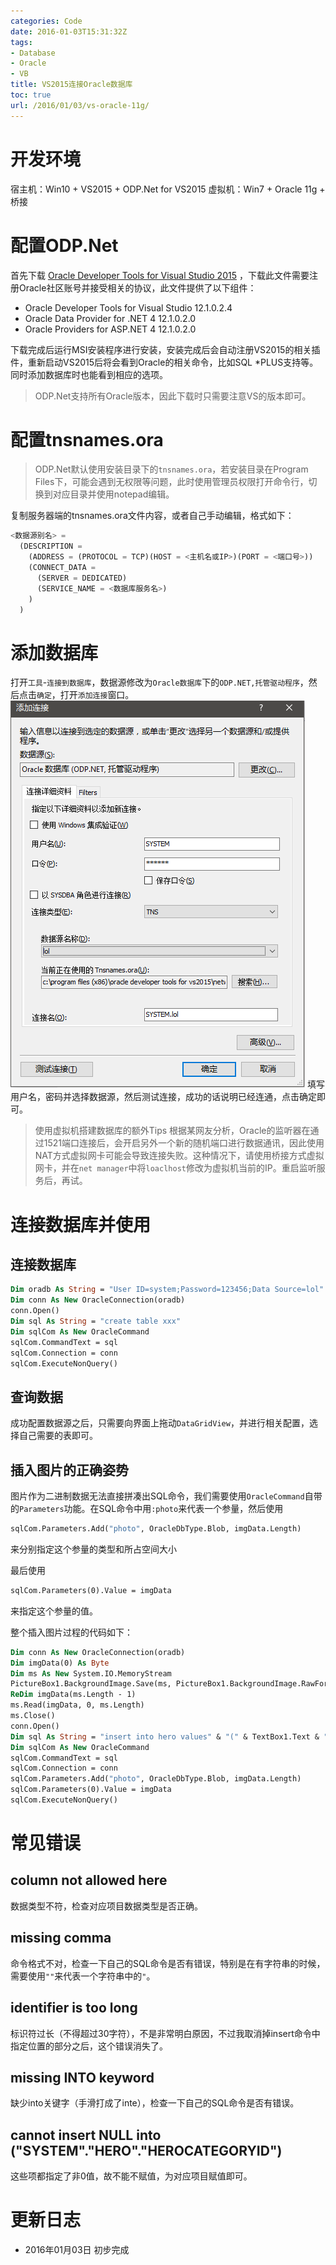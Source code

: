 ```yaml
---
categories: Code
date: 2016-01-03T15:31:32Z
tags:
- Database
- Oracle
- VB
title: VS2015连接Oracle数据库
toc: true
url: /2016/01/03/vs-oracle-11g/
---
```


# 开发环境

宿主机：Win10 + VS2015 + ODP.Net for VS2015
虚拟机：Win7 + Oracle 11g + 桥接

<!--more-->
# 配置ODP.Net

首先下载 [Oracle Developer Tools for Visual Studio 2015](http://www.oracle.com/technetwork/topics/dotnet/downloads/odacmsidownload-2745497.html) ，下载此文件需要注册Oracle社区账号并接受相关的协议，此文件提供了以下组件：

- Oracle Developer Tools for Visual Studio 12.1.0.2.4
- Oracle Data Provider for .NET 4 12.1.0.2.0
- Oracle Providers for ASP.NET 4 12.1.0.2.0

下载完成后运行MSI安装程序进行安装，安装完成后会自动注册VS2015的相关插件，重新启动VS2015后将会看到Oracle的相关命令，比如SQL *PLUS支持等。同时添加数据库时也能看到相应的选项。

> ODP.Net支持所有Oracle版本，因此下载时只需要注意VS的版本即可。

# 配置tnsnames.ora

> ODP.Net默认使用安装目录下的`tnsnames.ora`，若安装目录在Program Files下，可能会遇到无权限等问题，此时使用管理员权限打开命令行，切换到对应目录并使用notepad编辑。

复制服务器端的tnsnames.ora文件内容，或者自己手动编辑，格式如下：

``` sql
<数据源别名> =
  (DESCRIPTION =
    (ADDRESS = (PROTOCOL = TCP)(HOST = <主机名或IP>)(PORT = <端口号>))
    (CONNECT_DATA =
      (SERVER = DEDICATED)
      (SERVICE_NAME = <数据库服务名>)
    )
  )
```

# 添加数据库

打开`工具`-`连接到数据库`，数据源修改为`Oracle数据库`下的`ODP.NET,托管驱动程序`，然后点击`确定`，打开`添加连接`窗口。
![添加连接](/imgs/develop/add-database.png)
填写用户名，密码并选择数据源，然后测试连接，成功的话说明已经连通，点击确定即可。

> 使用虚拟机搭建数据库的额外Tips
> 根据某网友分析，Oracle的监听器在通过1521端口连接后，会开启另外一个新的随机端口进行数据通讯，因此使用NAT方式虚拟网卡可能会导致连接失败。这种情况下，请使用桥接方式虚拟网卡，并在`net manager`中将`loaclhost`修改为虚拟机当前的IP。重启监听服务后，再试。

# 连接数据库并使用

## 连接数据库

``` vb
Dim oradb As String = "User ID=system;Password=123456;Data Source=lol"
Dim conn As New OracleConnection(oradb)
conn.Open()
Dim sql As String = "create table xxx"
Dim sqlCom As New OracleCommand
sqlCom.CommandText = sql
sqlCom.Connection = conn
sqlCom.ExecuteNonQuery()
```

## 查询数据

成功配置数据源之后，只需要向界面上拖动`DataGridView`，并进行相关配置，选择自己需要的表即可。


## 插入图片的正确姿势

图片作为二进制数据无法直接拼凑出SQL命令，我们需要使用`OracleCommand`自带的`Parameters`功能。在SQL命令中用`:photo`来代表一个参量，然后使用

``` vb
sqlCom.Parameters.Add("photo", OracleDbType.Blob, imgData.Length)
```

来分别指定这个参量的类型和所占空间大小

最后使用

``` vb
sqlCom.Parameters(0).Value = imgData
```
来指定这个参量的值。

整个插入图片过程的代码如下：

``` vb
Dim conn As New OracleConnection(oradb)
Dim imgData(0) As Byte
Dim ms As New System.IO.MemoryStream
PictureBox1.BackgroundImage.Save(ms, PictureBox1.BackgroundImage.RawFormat)
ReDim imgData(ms.Length - 1)
ms.Read(imgData, 0, ms.Length)
ms.Close()
conn.Open()
Dim sql As String = "insert into hero values" & "(" & TextBox1.Text & ":photo" & ")"
Dim sqlCom As New OracleCommand
sqlCom.CommandText = sql
sqlCom.Connection = conn
sqlCom.Parameters.Add("photo", OracleDbType.Blob, imgData.Length)
sqlCom.Parameters(0).Value = imgData
sqlCom.ExecuteNonQuery()
```

# 常见错误

## column not allowed here
数据类型不符，检查对应项目数据类型是否正确。

## missing comma
命令格式不对，检查一下自己的SQL命令是否有错误，特别是在有字符串的时候，需要使用`""`来代表一个字符串中的`"`。

## identifier is too long
标识符过长（不得超过30字符），不是非常明白原因，不过我取消掉insert命令中指定位置的部分之后，这个错误消失了。

## missing INTO keyword
缺少into关键字（手滑打成了inte），检查一下自己的SQL命令是否有错误。

## cannot insert NULL into ("SYSTEM"."HERO"."HEROCATEGORYID")
这些项都指定了非0值，故不能不赋值，为对应项目赋值即可。

# 更新日志
- 2016年01月03日 初步完成